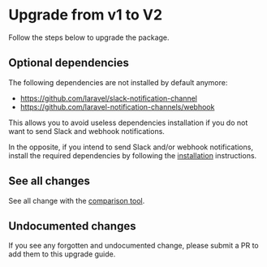 # Upgrade from v1 to V2

Follow the steps below to upgrade the package.

## Optional dependencies

The following dependencies are not installed by default anymore:
* https://github.com/laravel/slack-notification-channel
* https://github.com/laravel-notification-channels/webhook

This allows you to avoid useless dependencies installation if you do not want to send Slack and webhook notifications.

In the opposite, if you intend to send Slack and/or webhook notifications, install the required dependencies by following the [installation](../../README.md#installation) instructions.

## See all changes

See all change with the [comparison tool](https://github.com/Okipa/laravel-table/compare/1.5.0...2.0.0).

## Undocumented changes

If you see any forgotten and undocumented change, please submit a PR to add them to this upgrade guide.
